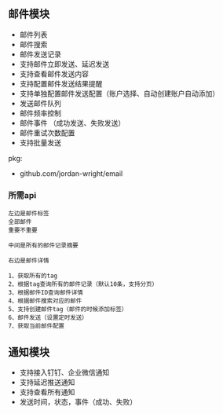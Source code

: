 ## 邮件模块

- 邮件列表
- 邮件搜索
- 邮件发送记录
- 支持邮件立即发送、延迟发送
- 支持查看邮件发送内容
- 支持配置邮件发送结果提醒
- 支持单独配置邮件发送配置（账户选择、自动创建账户自动添加）
- 发送邮件队列
- 邮件频率控制
- 邮件事件 （成功发送、失败发送）
- 邮件重试次数配置
- 支持批量发送

pkg: 
- github.com/jordan-wright/email

### 所需api

    左边是邮件标签
    全部邮件
    重要不重要
    
    中间是所有的邮件记录摘要
    
    右边是邮件详情
    
    1、获取所有的tag
    2、根据tag查询所有的邮件记录（默认10条，支持分页）
    3、根据邮件ID查询邮件详情
    4、根据邮件搜索对应的邮件
    5、支持创建邮件tag（邮件的时候添加标签）
    6、邮件发送（设置定时发送）
    7、获取当前邮件配置


## 通知模块

- 支持接入钉钉、企业微信通知
- 支持延迟推送通知
- 支持查看所有通知
- 发送时间，状态，事件（成功、失败）